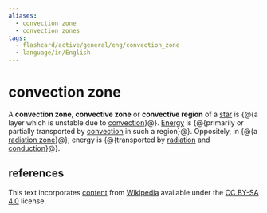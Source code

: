 ```yaml
---
aliases:
  - convection zone
  - convection zones
tags:
  - flashcard/active/general/eng/convection_zone
  - language/in/English
---
```


# convection zone

A __convection zone__, __convective zone__ or __convective region__ of a [star](star.md) is {@{a layer which is unstable due to [convection](convection.md)}@}. [Energy](energy.md) is {@{primarily or partially transported by [convection](convection%20(heat%20transfer).md) in such a region}@}. Oppositely, in {@{a [radiation zone](radiation%20zone.md)}@}, energy is {@{transported by [radiation](radiation.md) and [conduction](thermal%20conduction.md)}@}. <!--SR:!2026-03-14,433,310!2027-10-11,914,330!2027-05-04,782,330!2028-07-02,1137,350-->

## references

This text incorporates [content](https://en.wikipedia.org/wiki/convection_zone) from [Wikipedia](Wikipedia.md) available under the [CC BY-SA 4.0](https://creativecommons.org/licenses/by-sa/4.0/) license.
